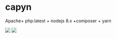 # capyn
Apache+ php:latest + nodejs 8.x +composer + yarn


[![](https://images.microbadger.com/badges/image/ppottie/capyn.svg)](https://microbadger.com/images/ppottie/capyn "Get your own image badge on microbadger.com")
[![](https://images.microbadger.com/badges/version/ppottie/capyn.svg)](https://microbadger.com/images/ppottie/apyn "Get your own version badge on microbadger.com")